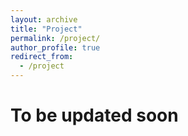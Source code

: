 ```yaml
---
layout: archive
title: "Project"
permalink: /project/
author_profile: true
redirect_from:
  - /project
---
```



To be updated soon
======

